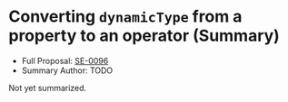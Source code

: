 # Converting `dynamicType` from a property to an operator (Summary)

* Full Proposal: [SE-0096](https://github.com/apple/swift-evolution/blob/main/proposals/0096-dynamictype.md)
* Summary Author: TODO

Not yet summarized.

